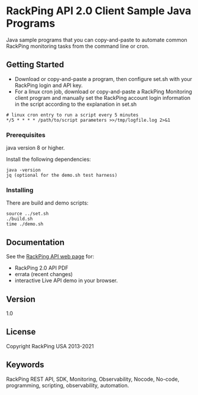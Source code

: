 # RackPing API 2.0 Client Sample Java Programs

Java sample programs that you can copy-and-paste to automate common RackPing monitoring tasks from the command line or cron.

## Getting Started

* Download or copy-and-paste a program, then configure set.sh with your RackPing login and API key.
* For a linux cron job, download or copy-and-paste a RackPing Monitoring client program and manually set the RackPing account login information in the script according to the explanation in set.sh

```
# linux cron entry to run a script every 5 minutes
*/5 * * * * /path/to/script parameters >>/tmp/logfile.log 2>&1
```

### Prerequisites

java version 8 or higher.

Install the following dependencies:

```
java -version
jq (optional for the demo.sh test harness)
```

### Installing

There are build and demo scripts:

```
source ../set.sh
./build.sh
time ./demo.sh
```

## Documentation

See the [RackPing API web page](https://www.rackping.com/api.html) for:

* RackPing 2.0 API PDF
* errata (recent changes)
* interactive Live API demo in your browser.

## Version

1.0

## License

Copyright RackPing USA 2013-2021

## Keywords

RackPing REST API, SDK, Monitoring, Observability, Nocode, No-code, programming, scripting, observability, automation.

